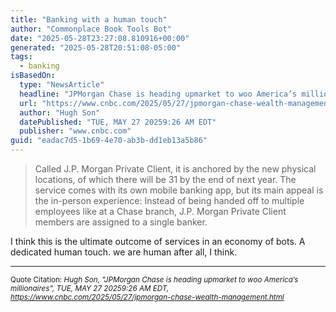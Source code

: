 ```yaml
---
title: "Banking with a human touch"
author: "Commonplace Book Tools Bot"
date: "2025-05-28T23:27:08.810916+00:00"
generated: "2025-05-28T20:51:08-05:00"
tags:
  - banking
isBasedOn:
  type: "NewsArticle"
  headline: "JPMorgan Chase is heading upmarket to woo America’s millionaires"
  url: "https://www.cnbc.com/2025/05/27/jpmorgan-chase-wealth-management.html"
  author: "Hugh Son"
  datePublished: "TUE, MAY 27 20259:26 AM EDT"
  publisher: "www.cnbc.com"
guid: "eadac7d5-1b69-4e70-ab3b-dd1eb13a5b86"
---
```


> Called J.P. Morgan Private Client, it is anchored by the new physical locations, of which there will be 31 by the end of next year. The service comes with its own mobile banking app, but its main appeal is the in-person experience: Instead of being handed off to multiple employees like at a Chase branch, J.P. Morgan Private Client members are assigned to a single banker.

I think this is the ultimate outcome of services in an economy of bots. A dedicated human touch. we are human after all, I think.

---

<sub>Quote Citation: <cite>Hugh Son, "JPMorgan Chase is heading upmarket to woo America’s millionaires", TUE, MAY 27 20259:26 AM EDT, <a href="https://www.cnbc.com/2025/05/27/jpmorgan-chase-wealth-management.html">https://www.cnbc.com/2025/05/27/jpmorgan-chase-wealth-management.html</a></cite></sub>